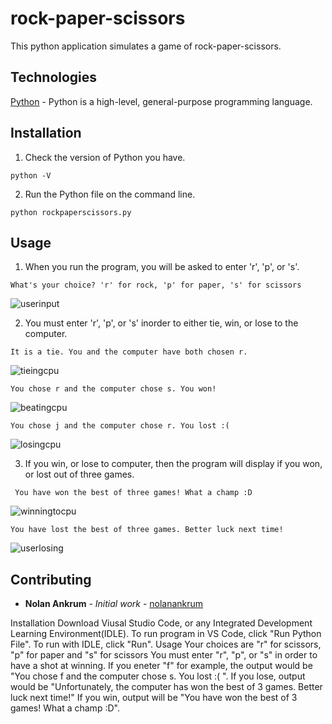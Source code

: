 # rock-paper-scissors

This python application simulates a game of rock-paper-scissors. 

## Technologies
[Python](https://www.python.org/) - Python is a high-level, general-purpose programming language.  

## Installation
1. Check the version of Python you have.
```
python -V
```
2. Run the Python file on the command line.
```
python rockpaperscissors.py
```
## Usage
1. When you run the program, you will be asked to enter 'r', 'p', or 's'.
```
What's your choice? 'r' for rock, 'p' for paper, 's' for scissors
```
![userinput](https://user-images.githubusercontent.com/107952281/232849870-2d5d3409-c7c9-4a00-8bba-247189f5b81b.png)

2. You must enter 'r', 'p', or 's' inorder to either tie, win, or lose to the computer. 
```
It is a tie. You and the computer have both chosen r.
```
![tieingcpu](https://user-images.githubusercontent.com/107952281/232851044-f964cb83-4226-440f-b7ce-cd75cb5463ce.png)

```
You chose r and the computer chose s. You won!
```
![beatingcpu](https://user-images.githubusercontent.com/107952281/232852186-85e9dd2e-fb01-46f6-a380-8dc02e791cab.png)
```
You chose j and the computer chose r. You lost :(
```
![losingcpu](https://user-images.githubusercontent.com/107952281/232852373-ad23d5cf-b216-4fc5-a1a3-b7e9f51cf09d.png)

3. If you win, or lose to computer, then the program will display if you won, or lost out of three games.
```
 You have won the best of three games! What a champ :D
```
![winningtocpu](https://user-images.githubusercontent.com/107952281/232849131-112e65c0-4432-4db0-9a50-811b2d8ecfd5.png)
```
You have lost the best of three games. Better luck next time!
```
![userlosing](https://user-images.githubusercontent.com/107952281/232852910-cae9b275-688f-4a7f-a3d1-bf50779866b4.png)

## Contributing
* **Nolan Ankrum** - *Initial work* - [nolanankrum](https://github.com/nolanankrum/)


 Installation
 Download Viusal Studio Code, or any Integrated Development Learning Environment(IDLE).
 To run program in VS Code, click "Run Python File".
 To run with IDLE, click "Run".
 Usage
 Your choices are "r" for scissors, "p" for paper and "s" for scissors
 You must enter "r", "p", or "s" in order to have a shot at winning.
 If you eneter "f" for example, the output would be "You chose f and the computer chose s. You lost :( ".
 If you lose, output would be "Unfortunately, the computer has won the best of 3 games. Better luck next time!"
 If you win, output will be "You have won the best of 3 games! What a champ :D".
